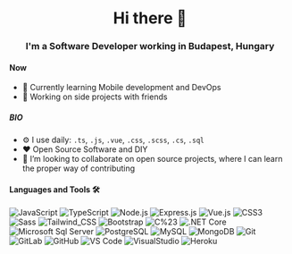 <h1 align="center">
  Hi there 👋
</h1>
<h3 align="center">
  I'm a Software Developer working in Budapest, Hungary   
</h3>

#### Now

- 🌱 Currently learning Mobile development and DevOps
- 🚩 Working on side projects with friends

##### BIO

- ⚙️ I use daily: `.ts`, `.js`, `.vue`, `.css`, `.scss`, `.cs`, `.sql`
- ❤️ Open Source Software and DIY
- 👯 I’m looking to collaborate on open source projects, where I can learn the proper way of contributing

#### Languages and Tools 🛠
![JavaScript](https://img.shields.io/badge/JavaScript-F7DF1E?style=flat&logo=javascript&logoColor=black)
![TypeScript](https://img.shields.io/badge/TypeScript-007ACC?style=flat&logo=typescript&logoColor=white)
![Node.js](https://img.shields.io/badge/Node.js-43853D?style=flat&logo=node.js&logoColor=white)
![Express.js](https://img.shields.io/badge/express.js-%23404d59.svg?style=flat&logo=express&logoColor=%2361DAFB)
![Vue.js](https://img.shields.io/badge/Vue.js-35495E?style=flat&logo=vue.js&logoColor=4FC08D)
![CSS3](https://img.shields.io/badge/CSS-264DE4?style=flat&logo=css3&logoColor=white)
![Sass](https://img.shields.io/badge/Sass-CC6699?style=flat&logo=sass&logoColor=white)
![Tailwind_CSS](https://img.shields.io/badge/Tailwind_CSS-38B2AC?style=flat&logo=tailwind-css&logoColor=white)
![Bootstrap](https://img.shields.io/badge/Bootstrap-563D7C?style=flat&logo=bootstrap&logoColor=white)
![C%23](https://img.shields.io/badge/C%23-239120?style=flat&logo=c-sharp&logoColor=white)
![.NET Core](https://img.shields.io/badge/.NET_Core-5C2D91?style=flat&logo=.net&logoColor=white)
![Microsoft Sql Server](https://img.shields.io/badge/-Sql%20Server-CC2927?style=flat&logo=microsoft-sql-server&logoColor=ffffff)
![PostgreSQL](https://img.shields.io/badge/PostgreSQL-316192?style=flat&logo=postgresql&logoColor=white)
![MySQL](https://img.shields.io/badge/MySQL-00000F?style=flat&logo=mysql&logoColor=white)
![MongoDB](https://img.shields.io/badge/MongoDB-%234ea94b.svg?style=flat&logo=mongodb&logoColor=white)
![Git](https://img.shields.io/badge/-Git-%23F05032?style=flat&logo=git&logoColor=%23ffffff)
![GitLab](https://img.shields.io/badge/-GitLab-FCA121?style=flat&logo=gitlab)
![GitHub](https://img.shields.io/badge/-GitHub-181717?style=flat&logo=github)
![VS Code](http://img.shields.io/badge/-VS%20Code-007ACC?style=flat&logo=visual-studio-code&logoColor=ffffff)
![VisualStudio](https://img.shields.io/badge/-Visual_Studio-6C33AF?logo=visual%20studio)
![Heroku](https://img.shields.io/badge/Heroku-430098?style=flat&logo=heroku&logoColor=white)
